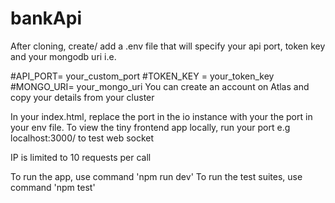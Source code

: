 # bankApi

After cloning, create/ add a .env file that will specify your api port, token key and your mongodb uri i.e.

#API_PORT= your_custom_port
#TOKEN_KEY = your_token_key
#MONGO_URI= your_mongo_uri
You can create an account on Atlas and copy your details from your cluster


In your index.html, replace the port in the io instance with your the port in your env file. 
To view the tiny frontend app locally, run your port e.g localhost:3000/ to test web socket

IP is limited to 10 requests per call

To run the app, use command 'npm run dev'
To run the test suites, use command 'npm test'
